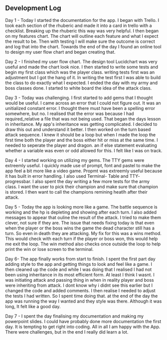 ## Development Log


Day 1 - Today I started the documentation for the app.  I began with Trello.  I took each section of the rhuberic and made it into a card in trello with a checklist.  Breaking up the rhuberic this way was very helpful.  I then began on my features chart.  The chart will outline each feature and what I expect the result to be.  Then with testing I will make sure the outcome is correct and log that into the chart.  Towards the end of the day I found an online tool to design my user flow chart and began creating that.


Day 2 - I finished my user flow chart.  The design tool Lucidchart was very useful and made the chart look nice.  I then started to write some tests and begin my first class which was the player class.  writing tests first was an adjustment but I got the hang of it.  In writing the test first I was able to build the class to do exactly what I expected.  I ended the day with my army and boss classes done.  I started to white board the idea of the attack class.


Day 3 - Today was challenging. I first started to add gems that I thought would be useful. I came across an error that I could not figure out.  It was an unitialized constant error.  I thought there must have been a spelling error somewhere, but no.  I realised that the error was because I had required_relative a file that was not being used.  That began the days lesson in inheritance.  My app's inheritance was getting complicated.  I decided to draw this out and understand it better.  I then worked on the turn based attack sequence.  I knew it should be a loop but when I made the loop the first time both the player and the boss either hit or miss at the same time.  I needed to seperate the player and dragon.  an if else statement evaluating whether a variable was even or odd allowed for this.  I felt like I was on track. 

Day 4 - I started working on utilizing my gems.  The TTY gems were extreemly useful.  I quickly made use of prompt, font and pastel to make the app feel a bit more like a video game.  Propmt was extreemly useful because it has built in error handling.  I also used Terminal- Table and TTY- progressbar.  I also spent the day writing a few more tests for the army class.  I want the user to pick their champion and make sure that champion is stored.  I then want to call the champions remining heatlh after their attack.

Day 5 - Today the app is looking more like a game.  The battle sequence is working and the hp is depleting and showing after each turn.  I also added messages to appear that ouline the result of the attack.  I tried to make them clever, not sure if they are.  The issue that needs fixing today is that even when the player or the boss wins the game the dead character still has a turn.  So even in death they are attacking. My fix for this was a wins method.  This would check with each turn if the player or boss won, this would help me exit the loop.  The win method also checks once outside the loop to help print the win or lose screen to the terminal.

Day 6- The app finally works from start to finish.  I spent the first part day adding style to the app and getting things to look and feel like a game.  I then cleaned up the code and while I was doing that I realised I had not been using inheritance in its most efficient form.  At least I think I wasnt.  I was initiating attack and passing thing in when in reality player and boss were inheriting from attack.  I dont know why i didnt see this earlier but I changed the code and added comments.  I then realise I needed to adjust the tests I had written.  So I spent time doing that.  at the end of the day the app was running the way I wanted and they style was there.  Although it was long, It felt like a good day.

Day 7 - I spent the day finalising my documentation and making my powerpoint slides.  I could have probably done more documentation the first day.  It is tempting to get right into coding.  All in all I am happy with the App.  There were challenges, but in the end I really did learn a lot.   